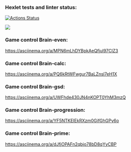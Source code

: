 ### Hexlet tests and linter status:
[![Actions Status](https://github.com/SerhioBonderas/frontend-project-44/actions/workflows/hexlet-check.yml/badge.svg)](https://github.com/SerhioBonderas/frontend-project-44/actions)

<a href="https://codeclimate.com/github/SerhioBonderas/frontend-project-44/maintainability"><img src="https://api.codeclimate.com/v1/badges/eeec3ff7ba4f5d3bb1a0/maintainability" /></a>

### Game control Brain-even:
https://asciinema.org/a/MPN6mLhDYBpkAeQfjul97ClZ3 

### Game control Brain-calc:
https://asciinema.org/a/PQ6kRtWFwgur7BaLZnsl7eH1X

### Game control Brain-gsd:
 https://asciinema.org/a/UWFhde430JN4nKOPT0YhM3mzQ

### Game control Brain-progression:
 https://asciinema.org/a/YF5NTKEIEkRXzm0GifGhGPy6o

### Game control Brain-prime:
https://asciinema.org/a/dJfjOPAFn2qbjo78bD8qYyCBP
